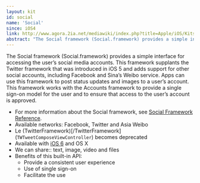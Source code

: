 ```yaml
---
layout: kit
id: social
name: 'Social'
since: iOS4
link: http://www.agora.2ia.net/mediawiki/index.php?title=Apple/iOS/Kits/Social
abstract: "The Social framework (Social.framework) provides a simple interface for accessing the user’s social media accounts. This framework supplants the Twitter framework that was introduced in iOS 5 and adds support for other social accounts, including Facebook and Sina’s Weibo service. Apps can use this framework to post status updates and images to a user’s account. This framework works with the Accounts framework to provide a single sign-on model for the user and to ensure that access to the user’s account is approved."
---
```


The Social framework (Social.framework) provides a simple interface for accessing the user’s social media accounts. This framework supplants the Twitter framework that was introduced in iOS 5 and adds support for other social accounts, including Facebook and Sina’s Weibo service. Apps can use this framework to post status updates and images to a user’s account. This framework works with the Accounts framework to provide a single sign-on model for the user and to ensure that access to the user’s account is approved.

* For more information about the Social framework, see [Social Framework Reference](https://developer.apple.com/library/ios/documentation/Social/Reference/Social_Framework/index.html#//apple_ref/doc/uid/TP40012233).
* Available networks: Facebook, Twitter and Asia Weibo
* Le (TwitterFramework)[/TwitterFramework] (`TWTweetComposeViewController`) becomes deprecated
* Available with [iOS 6](/ios6) and OS X
* We can share:: text, image, video and files
* Benefits of this built-in API:
  * Provide a consistent user experience
  * Use of single sign-on
  * Facilitate the use
